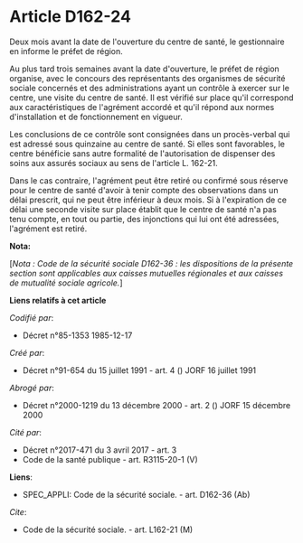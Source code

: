 # Article D162-24

Deux mois avant la date de l'ouverture du centre de santé, le gestionnaire en informe le préfet de région.

Au plus tard trois semaines avant la date d'ouverture, le préfet de région organise, avec le concours des représentants des
organismes de sécurité sociale concernés et des administrations ayant un contrôle à exercer sur le centre, une visite du
centre de santé. Il est vérifié sur place qu'il correspond aux caractéristiques de l'agrément accordé et qu'il répond aux
normes d'installation et de fonctionnement en vigueur.

Les conclusions de ce contrôle sont consignées dans un procès-verbal qui est adressé sous quinzaine au centre de santé. Si
elles sont favorables, le centre bénéficie sans autre formalité de l'autorisation de dispenser des soins aux assurés sociaux
au sens de l'article L. 162-21.

Dans le cas contraire, l'agrément peut être retiré ou confirmé sous réserve pour le centre de santé d'avoir à tenir compte
des observations dans un délai prescrit, qui ne peut être inférieur à deux mois. Si à l'expiration de ce délai une seconde
visite sur place établit que le centre de santé n'a pas tenu compte, en tout ou partie, des injonctions qui lui ont été
adressées, l'agrément est retiré.

**Nota:**

[*Nota : Code de la sécurité sociale D162-36 : les dispositions de la présente section sont applicables aux caisses mutuelles
régionales et aux caisses de mutualité sociale agricole.*]

**Liens relatifs à cet article**

_Codifié par_:

  - Décret n°85-1353 1985-12-17

_Créé par_:

  - Décret n°91-654 du 15 juillet 1991 - art. 4 () JORF 16 juillet 1991

_Abrogé par_:

  - Décret n°2000-1219 du 13 décembre 2000 - art. 2 () JORF 15 décembre 2000

_Cité par_:

  - Décret n°2017-471 du 3 avril 2017 - art. 3
  - Code de la santé publique - art. R3115-20-1 (V)

**Liens**:

  - SPEC_APPLI: Code de la sécurité sociale. - art. D162-36 (Ab)

_Cite_:

  - Code de la sécurité sociale. - art. L162-21 (M)
